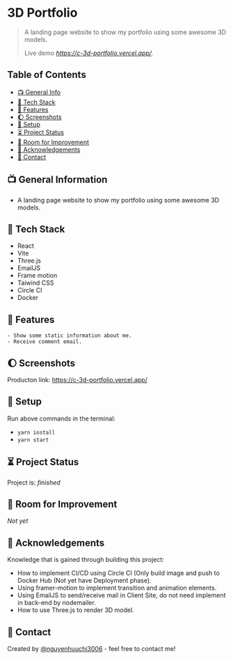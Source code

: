 # 3D Portfolio
> A landing page website to show my portfolio using some awesome 3D models.
> 
> Live demo _https://c-3d-portfolio.vercel.app/_.

## Table of Contents
* [📺 General Info](#📺-general-information)
* [🤳 Tech Stack](#technologies-used)
* [👏 Features](#features)
* [🌔 Screenshots](#screenshots)
* [🔧 Setup](#setup)
* [⏳ Project Status](#project-status)
* [🚀 Room for Improvement](#room-for-improvement)
* [👑 Acknowledgements](#acknowledgements)
* [💌 Contact](#contact)
<!-- * [License](#license) -->


## 📺 General Information
- A landing page website to show my portfolio using some awesome 3D models.


## 🤳 Tech Stack
- React
- Vite
- Three.js
- EmailJS
- Frame motion
- Taiwind CSS
- Circle CI
- Docker

## 👏 Features

    - Show some static information about me.
    - Receive comment email.

## 🌔 Screenshots
Producton link: https://c-3d-portfolio.vercel.app/

## 🔧 Setup
Run above commands in the terminal:
- `yarn install`
- `yarn start`



## ⏳ Project Status
Project is: _finished_ 

## 🚀 Room for Improvement
_Not yet_


## 👑 Acknowledgements
Knowledge that is gained through building this project:
- How to implement CI/CD using Circle CI (Only build image and push to Docker Hub (Not yet have Deployment phase).
- Using framer-motion to implement transition and animation elements.
- Using EmailJS to send/receive mail in Client Site, do not need implement in back-end by nodemailer.
- How to use Three.js to render 3D model.


## 💌 Contact
Created by [@nguyenhuuchi3006](https://www.facebook.com/chi.barca.5/) - feel free to contact me!


